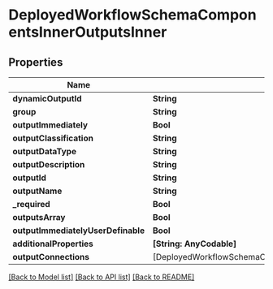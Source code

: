 # DeployedWorkflowSchemaComponentsInnerOutputsInner

## Properties
Name | Type | Description | Notes
------------ | ------------- | ------------- | -------------
**dynamicOutputId** | **String** |  | 
**group** | **String** |  | [optional] 
**outputImmediately** | **Bool** |  | [optional] 
**outputClassification** | **String** |  | [optional] 
**outputDataType** | **String** |  | 
**outputDescription** | **String** |  | [optional] 
**outputId** | **String** |  | 
**outputName** | **String** |  | 
**_required** | **Bool** |  | [optional] 
**outputsArray** | **Bool** |  | [optional] 
**outputImmediatelyUserDefinable** | **Bool** |  | [optional] 
**additionalProperties** | **[String: AnyCodable]** |  | 
**outputConnections** | [DeployedWorkflowSchemaComponentsInnerOutputsInnerOutputConnectionsInner] |  | [optional] 

[[Back to Model list]](../README.md#documentation-for-models) [[Back to API list]](../README.md#documentation-for-api-endpoints) [[Back to README]](../README.md)


